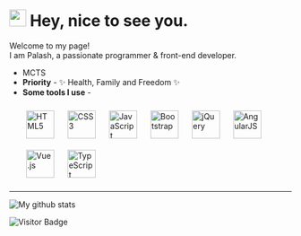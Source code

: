 <h1><img src="https://emojis.slackmojis.com/emojis/images/1531849430/4246/blob-sunglasses.gif?1531849430" width="30"/> Hey, nice to see you.</h1>

<p>Welcome to my page! </br> I am Palash, a passionate programmer & front-end developer.</p>

- MCTS  
- **Priority** - ✨ Health, Family and Freedom ✨
- **Some tools I use** - 

<div style="margin-left: 20px">
  <img style="margin: 10px" src="https://profilinator.rishav.dev/skills-assets/html5-original-wordmark.svg" alt="HTML5" height="50" />  
  <img style="margin: 10px" src="https://profilinator.rishav.dev/skills-assets/css3-original-wordmark.svg" alt="CSS3" height="50" />  
  <img style="margin: 10px" src="https://profilinator.rishav.dev/skills-assets/javascript-original.svg" alt="JavaScript" height="50" />  
  <img style="margin: 10px" src="https://profilinator.rishav.dev/skills-assets/bootstrap-plain.svg" alt="Bootstrap" height="50" /> 
  <img style="margin: 10px" src="https://profilinator.rishav.dev/skills-assets/jquery.png" alt="jQuery" height="50" /> 
  <img style="margin: 10px" src="https://profilinator.rishav.dev/skills-assets/angularjs-original.svg" alt="AngularJS" height="50" />  
  <img style="margin: 10px" src="https://profilinator.rishav.dev/skills-assets/vuejs-original-wordmark.svg" alt="Vue.js" height="50" />
  <img style="margin: 10px" src="https://profilinator.rishav.dev/skills-assets/typescript-original.svg" alt="TypeScript" height="50" /> 
</div>

<hr>

![My github stats](https://github-readme-stats.vercel.app/api?username=palashmon&show_icons=true)

![Visitor Badge](https://visitor-badge.laobi.icu/badge?page_id=palashmon.palashmon)
<!--
**palashmon/palashmon** is a ✨ _special_ ✨ repository because its `README.md` (this file) appears on your GitHub profile.

Here are some ideas to get you started:

- 🔭 I’m currently working on ...
- 🌱 I’m currently learning ...
- 👯 I’m looking to collaborate on ...
- 🤔 I’m looking for help with ...
- 💬 Ask me about ...
- 📫 How to reach me: ...
- 😄 Pronouns: ...
- ⚡ Fun fact: ...
-->
